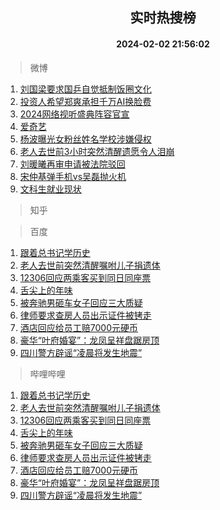 <div align="center"><h2>实时热搜榜</h2><h4>2024-02-02 21:56:02</h4></div>

> 微博  

1. [刘国梁要求国乒自觉抵制饭圈文化](https://s.weibo.com/weibo?q=%23%E5%88%98%E5%9B%BD%E6%A2%81%E8%A6%81%E6%B1%82%E5%9B%BD%E4%B9%92%E8%87%AA%E8%A7%89%E6%8A%B5%E5%88%B6%E9%A5%AD%E5%9C%88%E6%96%87%E5%8C%96%23&t=31&band_rank=1&Refer=top)<br />
2. [投资人希望郑爽承担千万AI换脸费](https://s.weibo.com/weibo?q=%23%E6%8A%95%E8%B5%84%E4%BA%BA%E5%B8%8C%E6%9C%9B%E9%83%91%E7%88%BD%E6%89%BF%E6%8B%85%E5%8D%83%E4%B8%87AI%E6%8D%A2%E8%84%B8%E8%B4%B9%23&t=31&band_rank=2&Refer=top)<br />
3. [2024网络视听盛典阵容官宣](https://s.weibo.com/weibo?q=%232024%E7%BD%91%E7%BB%9C%E8%A7%86%E5%90%AC%E7%9B%9B%E5%85%B8%E9%98%B5%E5%AE%B9%E5%AE%98%E5%AE%A3%23&t=31&band_rank=3&Refer=top)<br />
4. [爱奇艺](https://s.weibo.com/weibo?q=%E7%88%B1%E5%A5%87%E8%89%BA&t=31&band_rank=4&Refer=top)<br />
5. [杨波曝光女粉丝姓名学校涉嫌侵权](https://s.weibo.com/weibo?q=%23%E6%9D%A8%E6%B3%A2%E6%9B%9D%E5%85%89%E5%A5%B3%E7%B2%89%E4%B8%9D%E5%A7%93%E5%90%8D%E5%AD%A6%E6%A0%A1%E6%B6%89%E5%AB%8C%E4%BE%B5%E6%9D%83%23&t=31&band_rank=5&Refer=top)<br />
6. [老人去世前3小时突然清醒遗愿令人泪崩](https://s.weibo.com/weibo?q=%23%E8%80%81%E4%BA%BA%E5%8E%BB%E4%B8%96%E5%89%8D3%E5%B0%8F%E6%97%B6%E7%AA%81%E7%84%B6%E6%B8%85%E9%86%92%E9%81%97%E6%84%BF%E4%BB%A4%E4%BA%BA%E6%B3%AA%E5%B4%A9%23&t=31&band_rank=6&Refer=top)<br />
7. [刘暖曦再审申请被法院驳回](https://s.weibo.com/weibo?q=%23%E5%88%98%E6%9A%96%E6%9B%A6%E5%86%8D%E5%AE%A1%E7%94%B3%E8%AF%B7%E8%A2%AB%E6%B3%95%E9%99%A2%E9%A9%B3%E5%9B%9E%23&t=31&band_rank=7&Refer=top)<br />
8. [宋仲基弹手机vs吴磊抛火机](https://s.weibo.com/weibo?q=%23%E5%AE%8B%E4%BB%B2%E5%9F%BA%E5%BC%B9%E6%89%8B%E6%9C%BAvs%E5%90%B4%E7%A3%8A%E6%8A%9B%E7%81%AB%E6%9C%BA%23&t=31&band_rank=8&Refer=top)<br />
9. [文科生就业现状](https://s.weibo.com/weibo?q=%E6%96%87%E7%A7%91%E7%94%9F%E5%B0%B1%E4%B8%9A%E7%8E%B0%E7%8A%B6&t=31&band_rank=9&Refer=top)<br />

> 知乎  


> 百度  

1. [跟着总书记学历史](https://www.baidu.com/s?wd=%E8%B7%9F%E7%9D%80%E6%80%BB%E4%B9%A6%E8%AE%B0%E5%AD%A6%E5%8E%86%E5%8F%B2&sa=fyb_news&rsv_dl=fyb_news)<br />
2. [老人去世前突然清醒嘱咐儿子捐遗体](https://www.baidu.com/s?wd=%E8%80%81%E4%BA%BA%E5%8E%BB%E4%B8%96%E5%89%8D%E7%AA%81%E7%84%B6%E6%B8%85%E9%86%92%E5%98%B1%E5%92%90%E5%84%BF%E5%AD%90%E6%8D%90%E9%81%97%E4%BD%93&sa=fyb_news&rsv_dl=fyb_news)<br />
3. [12306回应两乘客买到同日同座票](https://www.baidu.com/s?wd=12306%E5%9B%9E%E5%BA%94%E4%B8%A4%E4%B9%98%E5%AE%A2%E4%B9%B0%E5%88%B0%E5%90%8C%E6%97%A5%E5%90%8C%E5%BA%A7%E7%A5%A8&sa=fyb_news&rsv_dl=fyb_news)<br />
4. [舌尖上的年味](https://www.baidu.com/s?wd=%E8%88%8C%E5%B0%96%E4%B8%8A%E7%9A%84%E5%B9%B4%E5%91%B3&sa=fyb_news&rsv_dl=fyb_news)<br />
5. [被奔驰男砸车女子回应三大质疑](https://www.baidu.com/s?wd=%E8%A2%AB%E5%A5%94%E9%A9%B0%E7%94%B7%E7%A0%B8%E8%BD%A6%E5%A5%B3%E5%AD%90%E5%9B%9E%E5%BA%94%E4%B8%89%E5%A4%A7%E8%B4%A8%E7%96%91&sa=fyb_news&rsv_dl=fyb_news)<br />
6. [律师要求查房人员出示证件被铐走](https://www.baidu.com/s?wd=%E5%BE%8B%E5%B8%88%E8%A6%81%E6%B1%82%E6%9F%A5%E6%88%BF%E4%BA%BA%E5%91%98%E5%87%BA%E7%A4%BA%E8%AF%81%E4%BB%B6%E8%A2%AB%E9%93%90%E8%B5%B0&sa=fyb_news&rsv_dl=fyb_news)<br />
7. [酒店回应给员工赔7000元硬币](https://www.baidu.com/s?wd=%E9%85%92%E5%BA%97%E5%9B%9E%E5%BA%94%E7%BB%99%E5%91%98%E5%B7%A5%E8%B5%947000%E5%85%83%E7%A1%AC%E5%B8%81&sa=fyb_news&rsv_dl=fyb_news)<br />
8. [豪华“叶府婚宴”：龙凤呈祥盘踞房顶](https://www.baidu.com/s?wd=%E8%B1%AA%E5%8D%8E%E2%80%9C%E5%8F%B6%E5%BA%9C%E5%A9%9A%E5%AE%B4%E2%80%9D%EF%BC%9A%E9%BE%99%E5%87%A4%E5%91%88%E7%A5%A5%E7%9B%98%E8%B8%9E%E6%88%BF%E9%A1%B6&sa=fyb_news&rsv_dl=fyb_news)<br />
9. [四川警方辟谣“凌晨将发生地震”](https://www.baidu.com/s?wd=%E5%9B%9B%E5%B7%9D%E8%AD%A6%E6%96%B9%E8%BE%9F%E8%B0%A3%E2%80%9C%E5%87%8C%E6%99%A8%E5%B0%86%E5%8F%91%E7%94%9F%E5%9C%B0%E9%9C%87%E2%80%9D&sa=fyb_news&rsv_dl=fyb_news)<br />

> 哔哩哔哩  

1. [跟着总书记学历史](https://www.baidu.com/s?wd=%E8%B7%9F%E7%9D%80%E6%80%BB%E4%B9%A6%E8%AE%B0%E5%AD%A6%E5%8E%86%E5%8F%B2&sa=fyb_news&rsv_dl=fyb_news)<br />
2. [老人去世前突然清醒嘱咐儿子捐遗体](https://www.baidu.com/s?wd=%E8%80%81%E4%BA%BA%E5%8E%BB%E4%B8%96%E5%89%8D%E7%AA%81%E7%84%B6%E6%B8%85%E9%86%92%E5%98%B1%E5%92%90%E5%84%BF%E5%AD%90%E6%8D%90%E9%81%97%E4%BD%93&sa=fyb_news&rsv_dl=fyb_news)<br />
3. [12306回应两乘客买到同日同座票](https://www.baidu.com/s?wd=12306%E5%9B%9E%E5%BA%94%E4%B8%A4%E4%B9%98%E5%AE%A2%E4%B9%B0%E5%88%B0%E5%90%8C%E6%97%A5%E5%90%8C%E5%BA%A7%E7%A5%A8&sa=fyb_news&rsv_dl=fyb_news)<br />
4. [舌尖上的年味](https://www.baidu.com/s?wd=%E8%88%8C%E5%B0%96%E4%B8%8A%E7%9A%84%E5%B9%B4%E5%91%B3&sa=fyb_news&rsv_dl=fyb_news)<br />
5. [被奔驰男砸车女子回应三大质疑](https://www.baidu.com/s?wd=%E8%A2%AB%E5%A5%94%E9%A9%B0%E7%94%B7%E7%A0%B8%E8%BD%A6%E5%A5%B3%E5%AD%90%E5%9B%9E%E5%BA%94%E4%B8%89%E5%A4%A7%E8%B4%A8%E7%96%91&sa=fyb_news&rsv_dl=fyb_news)<br />
6. [律师要求查房人员出示证件被铐走](https://www.baidu.com/s?wd=%E5%BE%8B%E5%B8%88%E8%A6%81%E6%B1%82%E6%9F%A5%E6%88%BF%E4%BA%BA%E5%91%98%E5%87%BA%E7%A4%BA%E8%AF%81%E4%BB%B6%E8%A2%AB%E9%93%90%E8%B5%B0&sa=fyb_news&rsv_dl=fyb_news)<br />
7. [酒店回应给员工赔7000元硬币](https://www.baidu.com/s?wd=%E9%85%92%E5%BA%97%E5%9B%9E%E5%BA%94%E7%BB%99%E5%91%98%E5%B7%A5%E8%B5%947000%E5%85%83%E7%A1%AC%E5%B8%81&sa=fyb_news&rsv_dl=fyb_news)<br />
8. [豪华“叶府婚宴”：龙凤呈祥盘踞房顶](https://www.baidu.com/s?wd=%E8%B1%AA%E5%8D%8E%E2%80%9C%E5%8F%B6%E5%BA%9C%E5%A9%9A%E5%AE%B4%E2%80%9D%EF%BC%9A%E9%BE%99%E5%87%A4%E5%91%88%E7%A5%A5%E7%9B%98%E8%B8%9E%E6%88%BF%E9%A1%B6&sa=fyb_news&rsv_dl=fyb_news)<br />
9. [四川警方辟谣“凌晨将发生地震”](https://www.baidu.com/s?wd=%E5%9B%9B%E5%B7%9D%E8%AD%A6%E6%96%B9%E8%BE%9F%E8%B0%A3%E2%80%9C%E5%87%8C%E6%99%A8%E5%B0%86%E5%8F%91%E7%94%9F%E5%9C%B0%E9%9C%87%E2%80%9D&sa=fyb_news&rsv_dl=fyb_news)<br />
